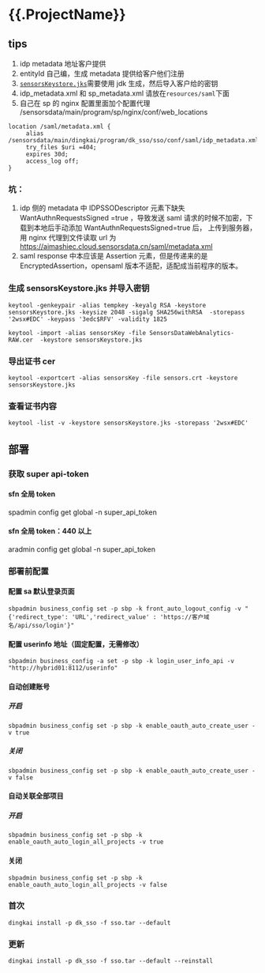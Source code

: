 # {{.ProjectName}}

## tips

1. idp metadata 地址客户提供
2. entityId 自己编，生成 metadata 提供给客户他们注册
3. [`sensorsKeystore.jks`](src/main/resources/saml/sensorsKeystore.jks)需要使用 jdk 生成，然后导入客户给的密钥
4. idp_metadata.xml 和 sp_metadata.xml 请放在`resources/saml`下面
5. 自己在 sp 的 nginx 配置里面加个配置代理 /sensorsdata/main/program/sp/nginx/conf/web_locations

```nginx
location /saml/metadata.xml {
     alias /sensorsdata/main/dingkai/program/dk_sso/sso/conf/saml/idp_metadata.xml;
     try_files $uri =404;
     expires 30d;
     access_log off;
}
```

### 坑：

1. idp 侧的 metadata 中 IDPSSODescriptor 元素下缺失 WantAuthnRequestsSigned =true
   ，导致发送 saml 请求的时候不加密，下载到本地后手动添加 WantAuthnRequestsSigned=true 后，
   上传到服务器，用 nginx 代理到文件读取 url 为 https://aimashiec.cloud.sensorsdata.cn/saml/metadata.xml
2. saml response 中本应该是 Assertion 元素，但是传递来的是 EncryptedAssertion，opensaml 版本不适配，适配成当前程序的版本。

### 生成 sensorsKeystore.jks 并导入密钥

```shell
keytool -genkeypair -alias tempkey -keyalg RSA -keystore sensorsKeystore.jks -keysize 2048 -sigalg SHA256withRSA  -storepass '2wsx#EDC' -keypass '3edc$RFV' -validity 1825

keytool -import -alias sensorsKey -file SensorsDataWebAnalytics-RAW.cer  -keystore sensorsKeystore.jks
```

### 导出证书 cer

```shell
keytool -exportcert -alias sensorsKey -file sensors.crt -keystore sensorsKeystore.jks
```

### 查看证书内容

```shell
keytool -list -v -keystore sensorsKeystore.jks -storepass '2wsx#EDC'

```

## 部署

### 获取 super api-token

#### sfn 全局 token

spadmin config get global -n super_api_token

#### sfn 全局 token：440 以上

aradmin config get global -n super_api_token

### 部署前配置

#### 配置 sa 默认登录页面

```shell
sbpadmin business_config set -p sbp -k front_auto_logout_config -v "{'redirect_type': 'URL','redirect_value' : 'https://客户域名/api/sso/login'}"
```

#### 配置 userinfo 地址（固定配置，无需修改）

```shell
sbpadmin business_config -a set -p sbp -k login_user_info_api -v  "http://hybrid01:8112/userinfo"
```

#### 自动创建账号

##### 开启

```shell
sbpadmin business_config set -p sbp -k enable_oauth_auto_create_user -v true
```

##### 关闭

```shell
sbpadmin business_config set -p sbp -k enable_oauth_auto_create_user -v false
```

#### 自动关联全部项目

##### 开启

```shell
sbpadmin business_config set -p sbp -k enable_oauth_auto_login_all_projects -v true

```

#### 关闭

```shell
sbpadmin business_config set -p sbp -k enable_oauth_auto_login_all_projects -v false

```

### 首次

```shell
dingkai install -p dk_sso -f sso.tar --default

```

### 更新

```shell
dingkai install -p dk_sso -f sso.tar --default --reinstall
```
